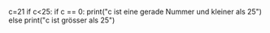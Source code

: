 c=21
if c<25:
   if c == 0:
       print("c ist eine gerade Nummer und kleiner als 25")
   else print("c ist grösser als 25")
